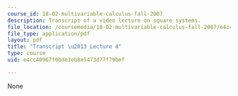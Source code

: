 ```yaml
---
course_id: 18-02-multivariable-calculus-fall-2007
description: Transcript of a video lecture on square systems.
file_location: /coursemedia/18-02-multivariable-calculus-fall-2007/e4cc40967f0bde3eb8e5473d77f79bef_18_022007L04.pdf
file_type: application/pdf
layout: pdf
title: "Transcript \u2013 Lecture 4"
type: course
uid: e4cc40967f0bde3eb8e5473d77f79bef

---
```

None